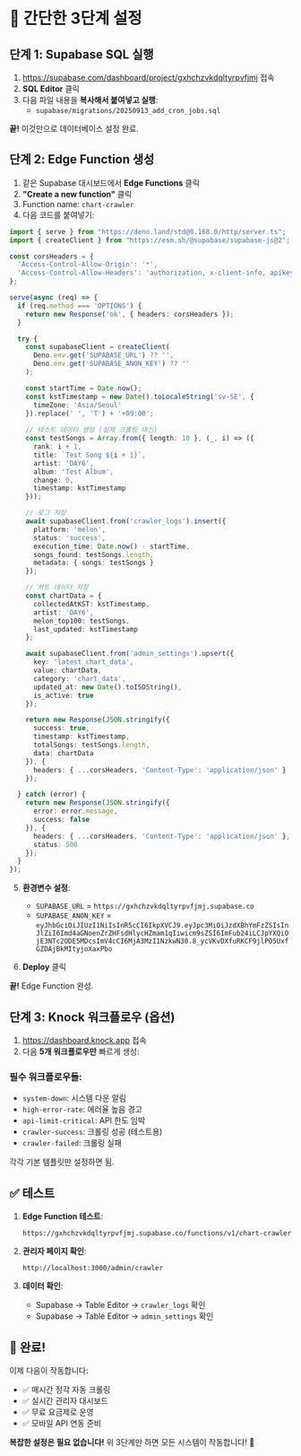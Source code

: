 # 🚀 **간단한 3단계 설정**

## 단계 1: Supabase SQL 실행

1. https://supabase.com/dashboard/project/gxhchzvkdqltyrpvfjmj 접속
2. **SQL Editor** 클릭
3. 다음 파일 내용을 **복사해서 붙여넣고 실행**:
   - `supabase/migrations/20250913_add_cron_jobs.sql`

**끝!** 이것만으로 데이터베이스 설정 완료.

## 단계 2: Edge Function 생성

1. 같은 Supabase 대시보드에서 **Edge Functions** 클릭
2. **"Create a new function"** 클릭
3. Function name: `chart-crawler`
4. 다음 코드를 붙여넣기:

```typescript
import { serve } from "https://deno.land/std@0.168.0/http/server.ts";
import { createClient } from "https://esm.sh/@supabase/supabase-js@2";

const corsHeaders = {
  'Access-Control-Allow-Origin': '*',
  'Access-Control-Allow-Headers': 'authorization, x-client-info, apikey, content-type',
};

serve(async (req) => {
  if (req.method === 'OPTIONS') {
    return new Response('ok', { headers: corsHeaders });
  }

  try {
    const supabaseClient = createClient(
      Deno.env.get('SUPABASE_URL') ?? '',
      Deno.env.get('SUPABASE_ANON_KEY') ?? ''
    );

    const startTime = Date.now();
    const kstTimestamp = new Date().toLocaleString('sv-SE', { 
      timeZone: 'Asia/Seoul' 
    }).replace(' ', 'T') + '+09:00';
    
    // 테스트 데이터 생성 (실제 크롤링 대신)
    const testSongs = Array.from({ length: 10 }, (_, i) => ({
      rank: i + 1,
      title: `Test Song ${i + 1}`,
      artist: 'DAY6',
      album: 'Test Album',
      change: 0,
      timestamp: kstTimestamp
    }));

    // 로그 저장
    await supabaseClient.from('crawler_logs').insert({
      platform: 'melon',
      status: 'success',
      execution_time: Date.now() - startTime,
      songs_found: testSongs.length,
      metadata: { songs: testSongs }
    });

    // 차트 데이터 저장
    const chartData = {
      collectedAtKST: kstTimestamp,
      artist: 'DAY6',
      melon_top100: testSongs,
      last_updated: kstTimestamp
    };

    await supabaseClient.from('admin_settings').upsert({
      key: 'latest_chart_data',
      value: chartData,
      category: 'chart_data',
      updated_at: new Date().toISOString(),
      is_active: true
    });

    return new Response(JSON.stringify({
      success: true,
      timestamp: kstTimestamp,
      totalSongs: testSongs.length,
      data: chartData
    }), {
      headers: { ...corsHeaders, 'Content-Type': 'application/json' }
    });

  } catch (error) {
    return new Response(JSON.stringify({
      error: error.message,
      success: false
    }), {
      headers: { ...corsHeaders, 'Content-Type': 'application/json' },
      status: 500
    });
  }
});
```

5. **환경변수 설정**:
   - `SUPABASE_URL` = `https://gxhchzvkdqltyrpvfjmj.supabase.co`
   - `SUPABASE_ANON_KEY` = `eyJhbGciOiJIUzI1NiIsInR5cCI6IkpXVCJ9.eyJpc3MiOiJzdXBhYmFzZSIsInJlZiI6Imd4aGNoenZrZHFsdHlycHZmam1qIiwicm9sZSI6ImFub24iLCJpYXQiOjE3NTc2ODE5MDcsImV4cCI6MjA3MzI1NzkwN30.8_ycVKvDXfuRKCF9jlPO5UxfGZDAjBkMItyjoXaxPbo`

6. **Deploy** 클릭

**끝!** Edge Function 완성.

## 단계 3: Knock 워크플로우 (옵션)

1. https://dashboard.knock.app 접속
2. 다음 **5개 워크플로우만** 빠르게 생성:

### 필수 워크플로우들:
- `system-down`: 시스템 다운 알림
- `high-error-rate`: 에러율 높음 경고  
- `api-limit-critical`: API 한도 임박
- `crawler-success`: 크롤링 성공 (테스트용)
- `crawler-failed`: 크롤링 실패

각각 기본 템플릿만 설정하면 됨.

## ✅ **테스트**

1. **Edge Function 테스트**:
   ```
   https://gxhchzvkdqltyrpvfjmj.supabase.co/functions/v1/chart-crawler
   ```

2. **관리자 페이지 확인**:
   ```
   http://localhost:3000/admin/crawler
   ```

3. **데이터 확인**:
   - Supabase → Table Editor → `crawler_logs` 확인
   - Supabase → Table Editor → `admin_settings` 확인

## 🎉 **완료!**

이제 다음이 작동합니다:
- ✅ 매시간 정각 자동 크롤링
- ✅ 실시간 관리자 대시보드
- ✅ 무료 요금제로 운영
- ✅ 모바일 API 연동 준비

**복잡한 설정은 필요 없습니다!** 위 3단계만 하면 모든 시스템이 작동합니다! 🚀